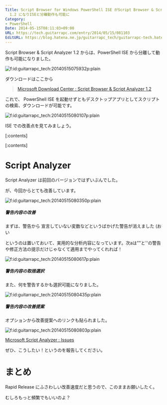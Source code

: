 ```yaml
---
Title: Script Browser for Windows PowerShell ISE がScript Browser & Script Analyzer
  1.2 になりISEと分離動作も可能に
Category:
- PowerShell
Date: 2014-05-15T08:11:03+09:00
URL: https://tech.guitarrapc.com/entry/2014/05/15/081103
EditURL: https://blog.hatena.ne.jp/guitarrapc_tech/guitarrapc-tech.hatenablog.com/atom/entry/12921228815724180467
---
```


Script Browser & Script Analyzer 1.2 からは、PowerShell ISE から分離して動作も可能になりました。

<p><span itemscope itemtype="https://schema.org/Photograph"><img src="https://cdn-ak.f.st-hatena.com/images/fotolife/g/guitarrapc_tech/20140515/20140515075932.png" alt="f:id:guitarrapc_tech:20140515075932p:plain" title="f:id:guitarrapc_tech:20140515075932p:plain" class="hatena-fotolife" itemprop="image"></span></p>

ダウンロードはここから

> [Microsoft Download Center : Script Browser & Script Analyzer 1.2](https://www.microsoft.com/ja-JP/download/details.aspx?id=42525)

これで、 PowerShell ISE を起動せずともデスクトップアプリとしてスクリプトの検索、ダウンロードが可能です。

<p><span itemscope itemtype="https://schema.org/Photograph"><img src="https://cdn-ak.f.st-hatena.com/images/fotolife/g/guitarrapc_tech/20140515/20140515080107.png" alt="f:id:guitarrapc_tech:20140515080107p:plain" title="f:id:guitarrapc_tech:20140515080107p:plain" class="hatena-fotolife" itemprop="image"></span></p>

ISE での改善点を見てみましょう。


[:contents]

[:contents]

# Script Analyzer

Script Analyzer は前回のバージョンではずいぶんでした。

が、今回からとても改善しています。
<p><span itemscope itemtype="https://schema.org/Photograph"><img src="https://cdn-ak.f.st-hatena.com/images/fotolife/g/guitarrapc_tech/20140515/20140515080350.png" alt="f:id:guitarrapc_tech:20140515080350p:plain" title="f:id:guitarrapc_tech:20140515080350p:plain" class="hatena-fotolife" itemprop="image"></span></p>

##### 警告内容の改善

まずは、警告から 宣言していない変数などというばかげた警告が消えました (おい

というのは置いておいて、実用的な分析内容になっています。次aは""と''の警告や修正方法の提示だけじゃなくて適用までやってくれれば！

<p><span itemscope itemtype="https://schema.org/Photograph"><img src="https://cdn-ak.f.st-hatena.com/images/fotolife/g/guitarrapc_tech/20140515/20140515080617.png" alt="f:id:guitarrapc_tech:20140515080617p:plain" title="f:id:guitarrapc_tech:20140515080617p:plain" class="hatena-fotolife" itemprop="image"></span></p>


##### 警告内容の取捨選択

また、何を警告するかも選択可能になりました。

<p><span itemscope itemtype="https://schema.org/Photograph"><img src="https://cdn-ak.f.st-hatena.com/images/fotolife/g/guitarrapc_tech/20140515/20140515080435.png" alt="f:id:guitarrapc_tech:20140515080435p:plain" title="f:id:guitarrapc_tech:20140515080435p:plain" class="hatena-fotolife" itemprop="image"></span></p>


##### 警告内容の改善提案

オプションから改善提案へのリンクも貼られました。

<p><span itemscope itemtype="https://schema.org/Photograph"><img src="https://cdn-ak.f.st-hatena.com/images/fotolife/g/guitarrapc_tech/20140515/20140515080803.png" alt="f:id:guitarrapc_tech:20140515080803p:plain" title="f:id:guitarrapc_tech:20140515080803p:plain" class="hatena-fotolife" itemprop="image"></span></p>

[Microsoft Script Analyzer : Issues](https://scriptanalyzer.codeplex.com/workitem/list/basic)

ぜひ、こうしたい！というのを報告してください。

# まとめ

Rapid Release にふさわしい改善速度だと思うので、このままお願いしたく。

むしろもっと頻繁でもいいのよ？
